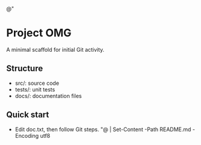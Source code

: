 @"
# Project OMG

A minimal scaffold for initial Git activity.

## Structure
- src/: source code
- tests/: unit tests
- docs/: documentation files

## Quick start
- Edit doc.txt, then follow Git steps.
"@ | Set-Content -Path README.md -Encoding utf8